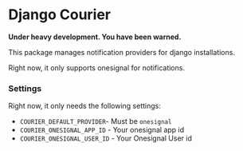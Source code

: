 # Django Courier

**Under heavy development. You have been warned.**

This package manages notification providers for django installations.

Right now, it only supports onesignal for notifications. 

### Settings

Right now, it only needs the following settings:

- `COURIER_DEFAULT_PROVIDER`- Must be `onesignal`
- `COURIER_ONESIGNAL_APP_ID` - Your onesignal app id
- `COURIER_ONESIGNAL_USER_ID` - Your Onesignal User id
